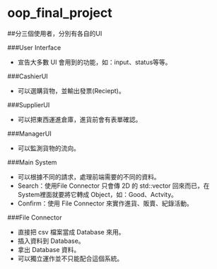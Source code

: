 # oop_final_project

##分三個使用者，分別有各自的UI

###User Interface
 - 宣告大多數 UI 會用到的功能，如：input、status等等。

###CashierUI 
 - 可以選購貨物，並輸出發票(Reciept)。

###SupplierUI 
 - 可以把東西運進倉庫，進貨前會有表單確認。

###ManagerUI 
 - 可以監測貨物的流向。
  
###Main System
 - 可以根據不同的請求，處理前端需要的不同的資料。
 - Search：使用File Connector 只會傳 2D 的 std::vector 回來而已，在System裡面就要將它轉成 Object，如：Good、Actvity。
 - Confirm：使用 File Connector 來實作進貨、販賣、紀錄活動。

###File Connector
 - 直接把 csv 檔案當成 Database 來用。
 - 插入資料到 Database。
 - 拿出 Database 資料。
 - 可以獨立運作並不只能配合這個系統。
